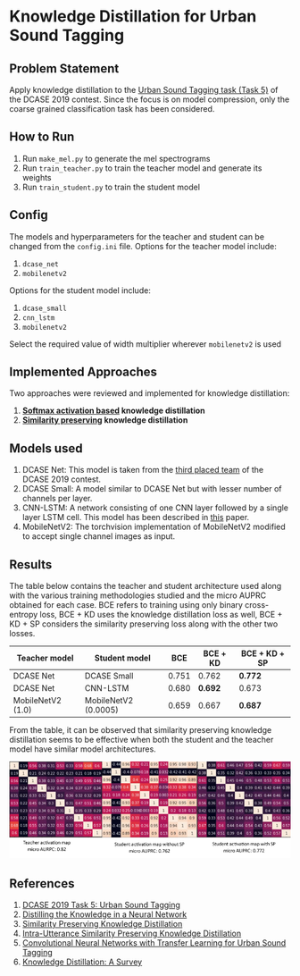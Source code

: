# Knowledge Distillation for Urban Sound Tagging

## Problem Statement
Apply knowledge distillation to the [Urban Sound Tagging task (Task 5)](http://dcase.community/challenge2019/task-urban-sound-tagging) of the DCASE 2019 contest. Since the focus is on model compression, only the coarse grained classification task has been considered. 

## How to Run
1. Run `make_mel.py` to generate the mel spectrograms
2. Run `train_teacher.py` to train the teacher model and generate its weights
3. Run `train_student.py` to train the student model

## Config
The models and hyperparameters for the teacher and student can be changed from the `config.ini` file.
Options for the teacher model include: <br>
1. `dcase_net`
2. `mobilenetv2` 

Options for the student model include: <br>
1. `dcase_small`
2. `cnn_lstm`
3. `mobilenetv2`

Select the required value of width multiplier wherever `mobilenetv2` is used

## Implemented Approaches
Two approaches were reviewed and implemented for knowledge distillation:
1. <b>[Softmax activation based](https://arxiv.org/abs/1503.02531)  knowledge distillation</b>
2. <b>[Similarity preserving](https://openaccess.thecvf.com/content_ICCV_2019/papers/Tung_Similarity-Preserving_Knowledge_Distillation_ICCV_2019_paper.pdf) knowledge distillation </b> 

## Models used
1. DCASE Net:
This model is taken from the [third placed team](http://dcase.community/documents/challenge2019/technical_reports/DCASE2019_Kim_107.pdf) of the DCASE 2019 contest.
2. DCASE Small:
A model similar to DCASE Net but with lesser number of channels per layer.
3. CNN-LSTM:
A network consisting of one CNN layer followed by a single layer LSTM cell. This model has been described in [this](https://indico2.conference4me.psnc.pl/event/35/contributions/2907/) paper.
4. MobileNetV2:
The torchvision implementation of MobileNetV2 modified to accept single channel images as input.

## Results
The table below contains the teacher and student architecture used along with the various training methodologies studied and the micro AUPRC obtained for each case. BCE refers to training using only binary cross-entropy loss, BCE + KD uses the knowledge distillation loss as well, BCE + KD + SP considers the similarity preserving loss along with the other two losses.

| Teacher model | Student model | BCE | BCE + KD | BCE + KD + SP |
|---|---|---|---|---|
| DCASE Net | DCASE Small | 0.751 | 0.762 | <b>0.772</b> |
| DCASE Net | CNN-LSTM | 0.680 | <b>0.692</b> | 0.673 |
| MobileNetV2 (1.0) | MobileNetV2 (0.0005) |0.659 | 0.667 |<b>0.687</b>|

From the table, it can be observed that similarity preserving knowledge distillation seems to be effective when both the student and the teacher model have similar model architectures.

<p align="center">
	<img src='https://github.com/hardhat5/knowledge-distillation-ust/blob/master/images/activation_map.jpg'/>
</p>

## References
1. [DCASE 2019 Task 5: Urban Sound Tagging](http://dcase.community/challenge2019/task-urban-sound-tagging)
2. [Distilling the Knowledge in a Neural Network](https://arxiv.org/abs/1503.02531)
3. [Similarity Preserving Knowledge Distillation](https://openaccess.thecvf.com/content_ICCV_2019/papers/Tung_Similarity-Preserving_Knowledge_Distillation_ICCV_2019_paper.pdf)
4. [Intra-Utterance Similarity Preserving Knowledge Distillation](https://indico2.conference4me.psnc.pl/event/35/contributions/2907/)
5. [Convolutional Neural Networks with Transfer Learning for Urban Sound Tagging](http://dcase.community/documents/challenge2019/technical_reports/DCASE2019_Kim_107.pdf)
6. [Knowledge Distillation: A Survey](https://arxiv.org/abs/2006.05525)

